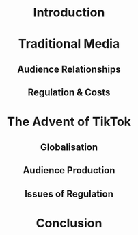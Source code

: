 <div style="text-align: center; ">
	<style>
		h1 h2 {
		g
		}
	</style>
	<h1>Introduction</h1>
	<h1>Traditional Media</h1>
	<h2>Audience Relationships</h2>
	<h2>Regulation & Costs</h2>
	<h1>The Advent of TikTok</h1>
	<h2>Globalisation</h2>
	<h2>Audience Production</h2>
	<h2>Issues of Regulation</h2>
	<h1>Conclusion</h1>
</div>